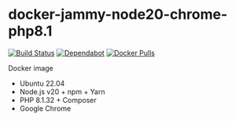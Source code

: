 # docker-jammy-node20-chrome-php8.1

[![Build Status](https://github.com/vintagesucks/docker-jammy-node20-chrome-php8.1/workflows/Build/badge.svg)](https://github.com/vintagesucks/docker-jammy-node20-chrome-php8.1/actions) [![Dependabot](https://badgen.net/badge/Dependabot/enabled/green?icon=dependabot)](https://dependabot.com/) [![Docker Pulls](https://img.shields.io/docker/pulls/vintagesucks/docker-jammy-node20-chrome-php8.1.svg)](https://hub.docker.com/r/vintagesucks/docker-jammy-node20-chrome-php8.1/)

Docker image
* Ubuntu 22.04
* Node.js v20 + npm + Yarn
* PHP 8.1.32 + Composer
* Google Chrome
